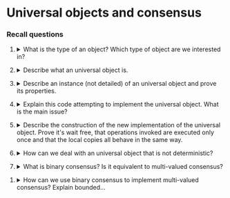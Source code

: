 
# Universal objects and consensus 

### Recall questions 

1. <details markdown=1><summary markdown="span"> What is the type of an object? Which type of object are we interested in? </summary>
    
    \
    The type of an object is:
     - ==the set of all possible values for states== of objects of that type
     - a ==set of operations for manipulating the object, each provided with a specification==, i.e. a description of the conditions under which the operation can be invoked and the effect of the  invocation

	We are interested in types ==whose operations== are:
	- ==total==, i.e. can be ==invoked in any state== of the object;
	- ==sequentially specified==, ==given the initial state of an obj, the behaviour depends only by the sequence of operations==, where the output to every operation invocation only depends on the input arguments and  the invocations preceding it - we write $\delta(s, op(args)) = \{<s_1, res_1> \ldots <s_k, res_k>\}$ and we call it ==deterministic if $k=1$== (i.e. only one possible result)

</details>

2. <details markdown=1><summary markdown="span"> Describe what an universal object is.  </summary>
    
    \
    We say that an ==object of type $T_U$ is universal if every other object== can be ==wait-free implemented== by ==only using objects of type $T_U$ and atomic $R/W$ registers==

</details>

3. <details markdown=1><summary markdown="span"> Describe an instance (not detailed) of an universal object and prove its properties. </summary>
    
    \
    A ==consensus object is a one-shot (a process can access it only once)== whose type has only one operation $propose(v)$ with the following properties:
    - ==validity==: the returned value is one of the arguments proposed in an invocation
    - ==integrity==: every process ==decides at most once==
    - ==agreement==: the decided value is ==the same== for all processes
    - ==wait-freedom==: every invocation of $propose$ by a correct process terminates

	To prove that it is universal, we observe that ==given an object $O$ of type $Z$==, if each participant runs a ==local copy of $O$==, initialised at the same value, we can create a ==total order on the operations on $O$== by using a consensus object and then ==force all processes to follow this order== to locally simulate $O$.
	
</details>

4. <details markdown=1><summary markdown="span"> Explain this code attempting to implement the universal object. What is the main issue? </summary>
    
    \
    Every process that ==wants to invoke operations of object $Z$$ locally run==: ![](../../../static/CS/uob1.png)

	And they also have their ==own local copy of $Z$ called $z_i$==, initialised at the same value and used to ==replicate the same operations== performed by all processes on $Z$

	If we assume to have $CON$, an unbounded array of consensus objects we can implement $z_i$ (and $Z$) as: ![](../../../static/CS/uob2.png)

	The issue with this solution is that it is ==non-blocking==, but not ==wait-free==

</details>

5. <details markdown=1><summary markdown="span"> Describe the construction of the new implementation of the universal object. Prove it's wait free,  that operations invoked are executed only once and that the local copies all behave in the same way.</summary>
    
    \
    Missing +1 on last_sn: ![](../../../static/CS/uob3.png)

	Proof of ==wait free==: ![](../../../static/CS/uob4.png)

	Proof of ==op. being executed only once per invocation==: ![](../../../static/CS/uob5.png)

	Proof of ==local copies behaving in the same way==: ![](../../../static/CS/uob6.png)


</details>

6. <details markdown=1><summary markdown="span"> How can we deal with an universal object that is not deterministic? </summary>
    
    \
	Assuming multiple pairs are returned, we have 3 choices:
	1. ==brute force==, i.e. only choose first pair
	2. use ==an additional consensus object for each element of the list==
	3. make it so ==every consensus object not only chooses the list of invocations, but also the final state of each one==


</details>

7. <details markdown=1><summary markdown="span"> What is binary consensus? Is it equivalent to multi-valued consensus? </summary>
    
    \
    We now describe binary consensus, and we'll later ==prove that it is equivalent to multi-valued consensus==, i.e. it can be used to implement multi-valued consensus.

	We have $n$ processes and $n$ binary consensus rounds: ![](../../../static/CS/uob7.png)
    
	Properties: ![](../../../static/CS/uob8.png)

</details>

1. <details markdown=1><summary markdown="span">  How can we use binary consensus to implement multi-valued consensus? Explain bounded...</summary>
    
    \
	Implementation: ![](../../../static/CS/uob9.png)

    Properties: ![](../../../static/CS/uob10.png)

</details>